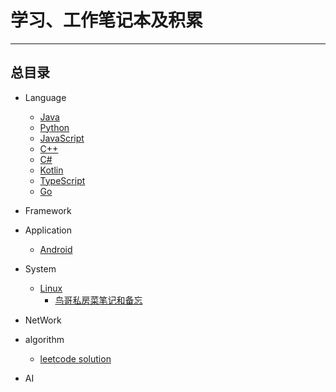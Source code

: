 # 学习、工作笔记本及积累

---

## 总目录

* Language
    * [Java](Java/README.md)
    * [Python](Python/README.md)
    * [JavaScript]()
    * [C++]()
    * [C#]()
    * [Kotlin]()
    * [TypeScript]()
    * [Go]()

* Framework

* Application
    * [Android]()
    
* System
    * [Linux](Linux/README.md)
        * [鸟哥私房菜笔记和备忘](Linux/linux_note/README.md)

* NetWork

* algorithm
    * [leetcode solution](leetcode/README.md)

* AI